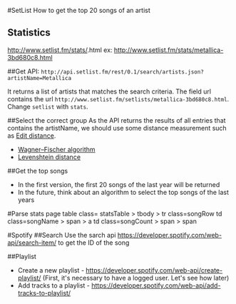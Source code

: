 #SetList
How to get the top 20 songs of an artist

## Statistics
http://www.setlist.fm/stats/<name-id>.html
ex:
http://www.setlist.fm/stats/metallica-3bd680c8.html

##Get <name-id>
API: `http://api.setlist.fm/rest/0.1/search/artists.json?artistName=Metallica`

It returns a list of artists that matches the search criteria.
The field url contains the url `http://www.setlist.fm/setlists/metallica-3bd680c8.html`.
Change `setlist` with `stats`.

##Select the correct group
As the API returns the results of all entries that contains the artistName, we should use some
distance measurement such as [Edit distance](https://en.wikipedia.org/wiki/Edit_distance).
 - [Wagner–Fischer algorithm](https://en.wikipedia.org/wiki/Wagner%E2%80%93Fischer_algorithm)
 - [Levenshtein distance](https://en.wikipedia.org/wiki/Levenshtein_distance)

##Get the top songs
- In the first version, the first 20 songs of the last year will be returned
- In the future, think about an algorithm to select the top songs of the last years

#Parse stats page
table class= statsTable > tbody > tr class=songRow
        td class=songName > span > a
        td class=songCount > span > span



#Spotify
##Search
Use the sarch api https://developer.spotify.com/web-api/search-item/ to get the ID of the song

##Playlist
- Create a new playlist - https://developer.spotify.com/web-api/create-playlist/ 
(First, it's necessary to have a logged user. Let's see how later)
- Add tracks to a playlist - https://developer.spotify.com/web-api/add-tracks-to-playlist/

